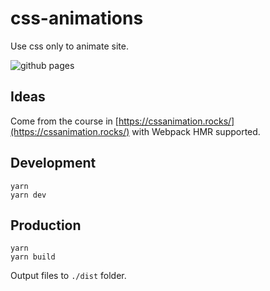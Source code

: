 # css-animations

Use css only to animate site.

![github pages](https://github.com/thundermiracle/css-animations/workflows/github%20pages/badge.svg)

## Ideas

Come from the course in [https://cssanimation.rocks/](https://cssanimation.rocks/) with Webpack HMR supported.

## Development

```shell
yarn
yarn dev
```

## Production

```shell
yarn
yarn build
```

Output files to `./dist` folder.

